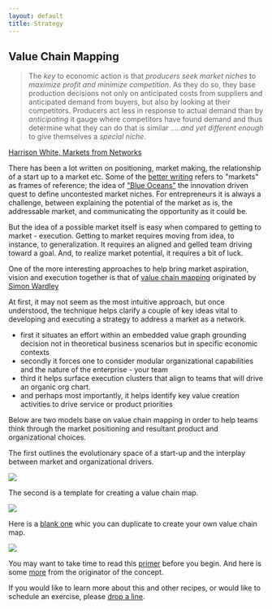 ```yaml
---
layout: default
title: Strategy
---
```

## Value Chain Mapping

>The *key* to economic action is that *producers seek market niches* to *maximize profit and minimize competition*.  As they do so, they base production decisions not only on anticipated costs from suppliers and anticipated demand from buyers, but also by looking at their competitors.  Producers act less in response to actual demand than by *anticipating* it  gauge where competitors have found demand and thus determine what they can do that is similar …..*and yet  different enough* to give themselves a *special niche*.

[Harrison White, ](http://sociology.columbia.edu/node/170)[Markets from Networks](http://press.princeton.edu/titles/7207.html)

There has been a lot written on positioning, market making, the relationship of a start up to a market etc. Some of the [better writing](https://hackernoon.com/obviously-awesome-a-product-positioning-exercise-604e8ced841e#.u5x18i3gb) refers to "markets" as frames of reference; the idea of ["Blue Oceans"](https://www.blueoceanstrategy.com/) the innovation driven quest to define uncontested market niches. For entrepreneurs it is always a challenge, between explaining the potential of the market as is, the addressable market, and communicating the opportunity as it could be.

But the idea of a possible market itself is easy when compared to getting to market - execution. Getting to market requires moving from idea, to instance, to generalization. It requires an  aligned and gelled team driving toward a goal. And, to realize market potential, it requires a bit of luck.

One of the more interesting approaches to help bring market aspiration, vision and execution together is that of [value chain mapping](http://www.cio.co.uk/it-strategy/introduction-wardley-value-chain-mapping-3604565/) originated by [Simon Wardley](https://twitter.com/swardley)

At first, it may not seem as the  most intuitive approach, but once understood, the technique  helps clarify a couple of key ideas vital to developing and executing a strategy to address a market as a network.

- first it situates an effort within an embedded value graph grounding decision not in theoretical business scenarios but in specific economic contexts
- secondly it forces one to consider modular organizational capabilities and the nature of the enterprise - your team
- third it helps surface execution clusters that align to teams that will drive an organic org chart.
- and perhaps most importantly, it helps identify key value creation activities to drive service or product priorities

Below are two models base on value chain mapping in order to help teams think through the market positioning and resultant product and organizational  choices.

The first outlines the evolutionary space of a start-up  and the interplay between market and organizational drivers.

<img src="https://docs.google.com/drawings/d/1OBX6xVorzWKfM14d8QVu0kE_UepdRLaRAEpkisZx-G8/pub?w=1440&amp;h=1080">

The second is a template for creating  a value chain map.

<img src="https://docs.google.com/drawings/d/1P1KYhEC6__HDJ2p6Dc6yLOZtk3nj0ZOWxKrI6C9zb9Q/pub?w=1440&amp;h=1080">

Here is a [blank one](https://docs.google.com/drawings/d/12oM_n6AsPCv_yroCP05WYS0nhvYc8s8BUDDlNoRYIGI/edit?usp=sharing) whic you can duplicate to create your own value chain map.

<img src="https://docs.google.com/drawings/d/12oM_n6AsPCv_yroCP05WYS0nhvYc8s8BUDDlNoRYIGI/pub?w=1440&amp;h=1080">


You may want to take time to read this [primer](http://blog.gardeviance.org/2013/03/basics-repeated-again.html) before you begin. And here is some [more](http://blog.gardeviance.org/2015/04/the-only-structure-youll-ever-need.html) from the originator of the concept.

If you would like to learn more about this and other recipes, or would like to schedule an exercise, please [drop a line](/contact/).
